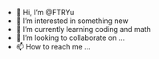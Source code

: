 - 👋 Hi, I’m @FTRYu
- 👀 I’m interested in something new
- 🌱 I’m currently learning coding and math
- 💞️ I’m looking to collaborate on ...
- 📫 How to reach me ...

<!---
FTRYu/FTRYu is a ✨ special ✨ repository because its `README.md` (this file) appears on your GitHub profile.
You can click the Preview link to take a look at your changes.
--->
